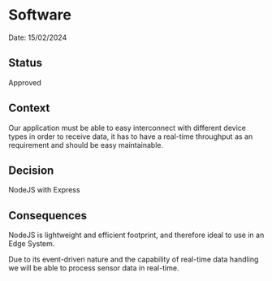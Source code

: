 # Software 

Date: 15/02/2024 

## Status

Approved

## Context

Our application must be able to easy interconnect with different device types in order to receive data, it has to have a  real-time throughput as an requirement and should be easy maintainable. 


## Decision

NodeJS with Express

## Consequences

NodeJS is lightweight and efficient footprint, and therefore ideal to use in an Edge System. 

Due to its event-driven nature and the capability of real-time data handling we will be able to process sensor data in real-time. 

